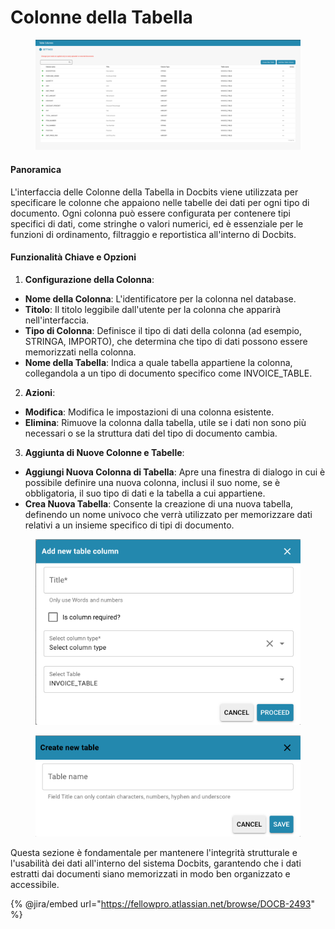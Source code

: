 # Colonne della Tabella

<figure><img src="../../../../.gitbook/assets/Bildschirmfoto 2024-05-08 um 08.57.49.png" alt=""><figcaption></figcaption></figure>

#### Panoramica

L'interfaccia delle Colonne della Tabella in Docbits viene utilizzata per specificare le colonne che appaiono nelle tabelle dei dati per ogni tipo di documento. Ogni colonna può essere configurata per contenere tipi specifici di dati, come stringhe o valori numerici, ed è essenziale per le funzioni di ordinamento, filtraggio e reportistica all'interno di Docbits.

#### Funzionalità Chiave e Opzioni

1. **Configurazione della Colonna**:
* **Nome della Colonna**: L'identificatore per la colonna nel database.
* **Titolo**: Il titolo leggibile dall'utente per la colonna che apparirà nell'interfaccia.
* **Tipo di Colonna**: Definisce il tipo di dati della colonna (ad esempio, STRINGA, IMPORTO), che determina che tipo di dati possono essere memorizzati nella colonna.
* **Nome della Tabella**: Indica a quale tabella appartiene la colonna, collegandola a un tipo di documento specifico come INVOICE\_TABLE.
2. **Azioni**:
* **Modifica**: Modifica le impostazioni di una colonna esistente.
* **Elimina**: Rimuove la colonna dalla tabella, utile se i dati non sono più necessari o se la struttura dati del tipo di documento cambia.
3. **Aggiunta di Nuove Colonne e Tabelle**:
* **Aggiungi Nuova Colonna di Tabella**: Apre una finestra di dialogo in cui è possibile definire una nuova colonna, inclusi il suo nome, se è obbligatoria, il suo tipo di dati e la tabella a cui appartiene.
* **Crea Nuova Tabella**: Consente la creazione di una nuova tabella, definendo un nome univoco che verrà utilizzato per memorizzare dati relativi a un insieme specifico di tipi di documento.

<figure><img src="../../../../.gitbook/assets/Bildschirmfoto 2024-05-08 um 08.58.01.png" alt=""><figcaption></figcaption></figure>

<figure><img src="../../../../.gitbook/assets/Bildschirmfoto 2024-05-08 um 08.58.11.png" alt=""><figcaption></figcaption></figure>

Questa sezione è fondamentale per mantenere l'integrità strutturale e l'usabilità dei dati all'interno del sistema Docbits, garantendo che i dati estratti dai documenti siano memorizzati in modo ben organizzato e accessibile.

{% @jira/embed url="https://fellowpro.atlassian.net/browse/DOCB-2493" %}
